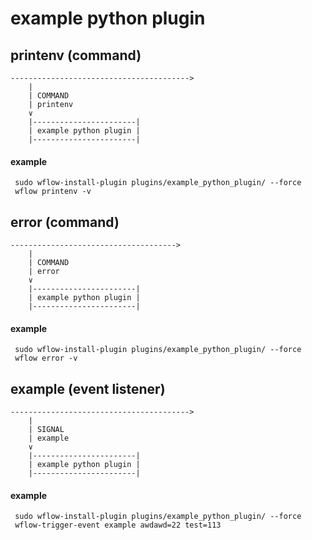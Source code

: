 # example python plugin #
   
## printenv (command) ##

    ---------------------------------------->
        |
        | COMMAND
        | printenv      
        ∨                   
        |-----------------------|
        | example python plugin |
        |-----------------------|    

#### example ####

     sudo wflow-install-plugin plugins/example_python_plugin/ --force
     wflow printenv -v

    
## error (command) ##

    ------------------------------------->
        |
        | COMMAND            
        | error      
        ∨                   
        |-----------------------|
        | example python plugin |
        |-----------------------|    

#### example ####

     sudo wflow-install-plugin plugins/example_python_plugin/ --force
     wflow error -v

## example (event listener) ##

    ---------------------------------------->
        |
        | SIGNAL            
        | example      
        ∨                   
        |-----------------------|
        | example python plugin |
        |-----------------------|    
    
#### example ####

     sudo wflow-install-plugin plugins/example_python_plugin/ --force
     wflow-trigger-event example awdawd=22 test=113